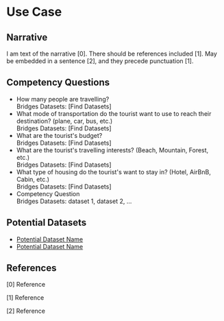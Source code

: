 # Use Case
## Narrative
I am text of the narrative [0]. There should be references included [1]. May be embedded in a sentence [2], and they precede punctuation [1].

## Competency Questions
* How many people are travelling?<br>
Bridges Datasets: [Find Datasets\]
* What mode of transportation do the tourist want to use to reach their destination? (plane, car, bus, etc.)<br>
Bridges Datasets: [Find Datasets\]
* What are the tourist's budget?<br>
Bridges Datasets: [Find Datasets\]
* What are the tourist's travelling interests? (Beach, Mountain, Forest, etc.)<br>
Bridges Datasets: [Find Datasets\]
* What type of housing do the tourist's want to stay in? (Hotel, AirBnB, Cabin, etc.)<br>
Bridges Datasets: [Find Datasets\]
* Competency Question<br>
Bridges Datasets: dataset 1, dataset 2, ...

## Potential Datasets
* [Potential Dataset Name](https://dataset-link.com/)
* [Potential Dataset Name](https://dataset-link.com/)

## References
<!-- References should follow a consistent format. They should appear in order of appearance in the narrative section. Remove this comment. -->
[0] Reference

[1] Reference

[2] Reference
